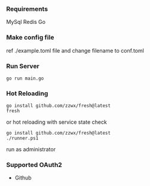### Requirements
MySql
Redis
Go

### Make config file

ref ./example.toml file and change filename to conf.toml

### Run Server
```
go run main.go
```


### Hot Reloading
```
go install github.com/zzwx/fresh@latest
fresh
```
or hot reloading with service state check
```
go install github.com/zzwx/fresh@latest
./runner.ps1
```
run as administrator

### Supported OAuth2
- Github
